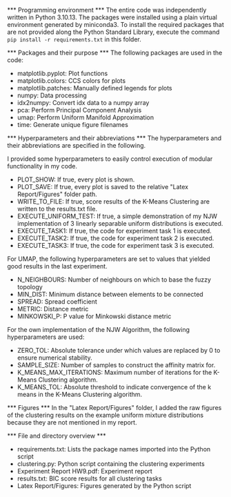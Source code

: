 *** Programming environment ***
The entire code was independently written in Python 3.10.13. The packages were installed using a plain virtual environment generated by miniconda3. To install the required packages that are not provided along the Python Standard Library, execute the command ```pip install -r requirements.txt``` in this folder. 

*** Packages and their purpose ***
The following packages are used in the code:
- matplotlib.pyplot: Plot functions
- matplotlib.colors: CCS colors for plots
- matplotlib.patches: Manually defined legends for plots
- numpy: Data processing
- idx2numpy: Convert idx data to a numpy array
- pca: Perform Principal Component Analysis
- umap: Perform Uniform Manifold Approximation
- time: Generate unique figure filenames

*** Hyperparameters and their abbreviations ***
The hyperparameters and their abbreviations are specified in the following. 

I provided some hyperparameters to easily control execution of modular functionality in my code.
- PLOT_SHOW: If true, every plot is shown.
- PLOT_SAVE: If true, every plot is saved to the relative "Latex Report/Figures" folder path.
- WRITE_TO_FILE: If true, score results of the K-Means Clustering are written to the results.txt file.
- EXECUTE_UNIFORM_TEST: If true, a simple demonstration of my NJW implementation of 3 linearly separable uniform distributions is executed.
- EXECUTE_TASK1: If true, the code for experiment task 1 is executed. 
- EXECUTE_TASK2: If true, the code for experiment task 2 is executed. 
- EXECUTE_TASK3: If true, the code for experiment task 3 is executed. 

For UMAP, the following hyperparameters are set to values that yielded good results in the last experiment.
- N_NEIGHBOURS: Number of neighbours on which to base the fuzzy topology
- MIN_DIST: Minimum distance between elements to be connected
- SPREAD: Spread coefficient
- METRIC: Distance metric
- MINKOWSKI_P: P value for Minkowski distance metric

For the own implementation of the NJW Algorithm, the following hyperparameters are used:
- ZERO_TOL: Absolute tolerance under which values are replaced by 0 to ensure numerical stability.
- SAMPLE_SIZE: Number of samples to construct the affinity matrix for.
- K_MEANS_MAX_ITERATIONS: Maximum number of iterations for the K-Means Clustering algorithm.
- K_MEANS_TOL: Absolute threshold to indicate convergence of the k means in the K-Means Clustering algorithm.

*** Figures ***
In the "Latex Report/Figures" folder, I added the raw figures of the clustering results on the example uniform mixture distributions because they are not mentioned in my report.

*** File and directory overview ***
- requirements.txt: Lists the package names imported into the Python script
- clustering.py: Python script containing the clustering experiments 
- Experiment Report HW9.pdf: Experiment report
- results.txt: BIC score results for all clustering tasks
- Latex Report/Figures: Figures generated by the Python script